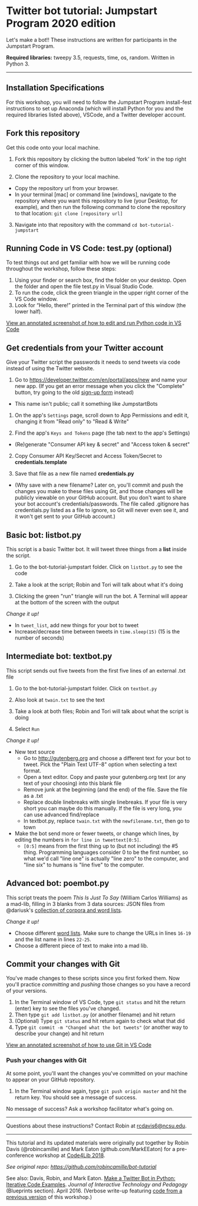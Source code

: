 # Twitter bot tutorial: Jumpstart Program 2020 edition

Let's make a bot!! These instructions are written for participants in the Jumpstart Program.

**Required libraries:** tweepy 3.5, requests, time, os, random. Written in Python 3. 

---

## Installation Specifications

For this workshop, you will need to follow the Jumpstart Program install-fest instructions to set up Anaconda (which will install Python for you and the required libraries listed above), VSCode, and a Twitter developer account.

## Fork this repository
Get this code onto your local machine. 

1. Fork this repository by clicking the button labeled 'fork' in the top right corner of this window. 

2. Clone the repository to your local machine.
- Copy the repository url from your browser. 
- In your terminal [mac] or command line [windows], navigate to the repository where you  want this repository to live (your Desktop, for example), and then run the following command to clone the repository to that location: `git clone [repository url]`

3. Navigate into that repository with the command `cd bot-tutorial-jumpstart`

## Running Code in VS Code: test.py (optional)

To test things out and get familiar with how we will be running code throughout the workshop, follow these steps:

1. Using your finder or search box, find the folder on your desktop. Open the folder and open the file test.py in Visual Studio Code.
2. To run the code, click the green triangle in the upper right corner of the VS Code window. 
3. Look for “Hello, there!” printed in the Terminal part of this window (the lower half). 

[View an annotated screenshot of how to edit and run Python code in VS Code](http://robincamille.com/ncsu/vscode_screenshot_python.png)

## Get credentials from your Twitter account 
Give your Twitter script the passwords it needs to send tweets via code instead of using the Twitter website.

1. Go to https://developer.twitter.com/en/portal/apps/new and name your new app. (If you get an  error message when you click the "Complete" button, try going to the old [sign-up form](https://developer.twitter.com/en/apps/create) instead)
 - This name isn't public; call it something like JumpstartBots 
 
1. On the app's `Settings` page, scroll down to App Permissions and edit it, changing it from "Read only" to "Read & Write"

1. Find the app's `Keys and Tokens` page (the tab next to the app's Settings)
 - (Re)generate "Consumer API key & secret" and "Access token & secret"

2. Copy Consumer API Key/Secret and Access Token/Secret to **credentials.template** 

3. Save that file as a new file named **credentials.py**
- (Why save with a new filename? Later on, you'll commit and push the changes you make to these files using Git, and those changes will be publicly viewable on your GitHub account. But you don't want to share your bot account's credentials/passwords. The file called .gitignore has credentials.py listed as a file to ignore, so Git will never even see it, and it won't get sent to your GitHub account.)

## Basic bot: listbot.py

This script is a basic Twitter bot. It will tweet three things from a **list** inside the script.

1. Go to the bot-tutorial-jumpstart folder. Click on `listbot.py` to see the code

2. Take a look at the script; Robin and Tori will talk about what it's doing

3. Clicking the green "run" triangle will run the bot. A Terminal will appear at the bottom of the screen with the output

*Change it up!*
- In `tweet_list`, add new things for your bot to tweet
- Increase/decrease time between tweets in `time.sleep(15)` (15 is the number of seconds) 

## Intermediate bot: textbot.py

This script sends out five tweets from the first five lines of an external .txt file

1. Go to the bot-tutorial-jumpstart folder. Click on `textbot.py`

2. Also look at `twain.txt` to see the text

3. Take a look at both files; Robin and Tori will talk about what the script is doing

4. Select `Run`

*Change it up!*
- New text source
  - Go to http://gutenberg.org and choose a different text for your bot to tweet. Pick the "Plain Text UTF-8" option when selecting a text format.
  - Open a text editor. Copy and paste your gutenberg.org text (or any text of your choosing) into this blank file
  - Remove junk at the beginning (and the end) of the file. Save the file as a .txt
  - Replace double linebreaks with single linebreaks. If your file is very short you can maybe do this manually. If the file is very long, you can use advanced find/replace
  - In textbot.py, replace `twain.txt` with the `newfilename.txt`, then go to town
- Make the bot send more or fewer tweets, or change which lines, by editing the numbers in `for line in tweettext[0:5]`. 
   - `[0:5]` means from the first thing up to (but not including) the #5 thing. Programming languages consider 0 to be the first number, so what we'd call "line one" is actually "line zero" to the computer, and "line six" to humans is "line five" to the computer.
 
 
## Advanced bot: poembot.py

This script treats the poem *This Is Just To Say* (William Carlos Williams) as a mad-lib, filling in 3 blanks from 3 data sources: JSON files from @dariusk's [collection of corpora and word lists](https://github.com/dariusk/corpora). 

*Change it up!*
- Choose different [word lists](https://github.com/dariusk/corpora). Make sure to change the URLs in lines ``16-19`` and the list name in lines ``22-25``.
- Choose a different piece of text to make into a mad lib. 

## Commit your changes with Git 

You've made changes to these scripts since you first forked them. Now you'll practice *committing* and *pushing* those changes so you have a record of your versions.

1. In the Terminal window of VS Code, type `git status` and hit the return (enter) key to see the files you've changed.
1. Then type `git add listbot.py` (or another filename) and hit return
1. (Optional) Type `git status` and hit return again to check what that did
1. Type `git commit -m "Changed what the bot tweets"` (or another way to describe your change) and hit return

[View an annotated screenshot of how to use Git in VS Code](http://robincamille.com/ncsu/vscode_screenshot_git.png)

### Push your changes with Git 

At some point, you'll want the changes you've committed on your machine to appear on your GitHub repository. 

1. In the Terminal window again, type `git push origin master` and hit the return key. You should see a message of success.

No message of success? Ask a workshop facilitator what's going on. 

---

Questions about these instructions? Contact Robin at rcdavis6@ncsu.edu.

---

This tutorial and its updated materials were originally put together by Robin Davis (@robincamille) and Mark Eaton (github.com/MarkEEaton) for a pre-conference workshop at [Code4Lib 2018](http://2018.code4lib.org/).

*See original repo: https://github.com/robincamille/bot-tutorial*

See also: Davis, Robin, and Mark Eaton. [Make a Twitter Bot in Python: Iterative Code Examples](http://jitp.commons.gc.cuny.edu/make-a-twitter-bot-in-python-iterative-code-examples/). *Journal of Interactive Technology and Pedagogy* (Blueprints section).  April 2016. (Verbose write-up featuring [code from a previous version](https://github.com/robincamille/bot-tutorial) of this workshop.)
